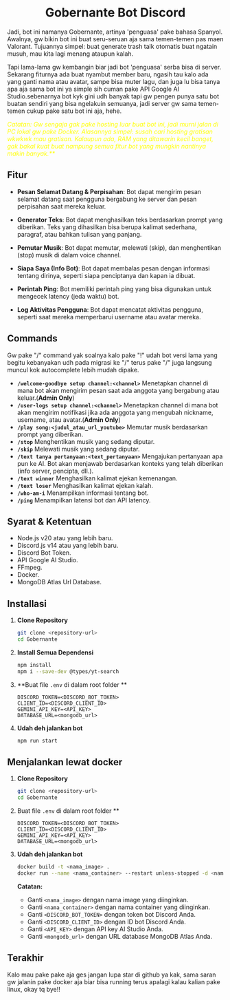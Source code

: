 <h1 align="center">Gobernante Bot Discord
</h1>
Jadi, bot ini namanya Gobernante, artinya 'penguasa' pake bahasa Spanyol. Awalnya, gw bikin bot ini buat seru-seruan aja sama temen-temen pas maen Valorant. Tujuannya simpel: buat generate trash talk otomatis buat ngatain musuh, mau kita lagi menang ataupun kalah.

Tapi lama-lama gw kembangin biar jadi bot 'penguasa' serba bisa di server. Sekarang fiturnya ada buat nyambut member baru, ngasih tau kalo ada yang ganti nama atau avatar, sampe bisa muter lagu, dan juga lu bisa tanya apa aja sama bot ini ya simple sih cuman pake API Google AI Studio.sebenarnya bot kyk gini udh banyak tapi gw pengen punya satu bot buatan sendiri yang bisa ngelakuin semuanya, jadi server gw sama temen-temen cukup pake satu bot ini aja, hehe.

<span style="color: yellow;">_Catatan: Gw sengaja gak pake hosting luar buat bot ini, jadi murni jalan di PC lokal gw pake Docker. Alasannya simpel: susah cari hosting gratisan wkwkwk mau gratisan. Kalaupun ada, RAM yang ditawarin kecil banget, gak bakal kuat buat nampung semua fitur bot yang mungkin nantinya makin banyak.\*\*_</span>

## Fitur

- **Pesan Selamat Datang & Perpisahan**: Bot dapat mengirim pesan selamat datang saat pengguna bergabung ke server dan pesan perpisahan saat mereka keluar.

- **Generator Teks**: Bot dapat menghasilkan teks berdasarkan prompt yang diberikan. Teks yang dihasilkan bisa berupa kalimat sederhana, paragraf, atau bahkan tulisan yang panjang.

- **Pemutar Musik**: Bot dapat memutar, melewati (skip), dan menghentikan (stop) musik di dalam voice channel.

- **Siapa Saya (Info Bot)**: Bot dapat membalas pesan dengan informasi tentang dirinya, seperti siapa penciptanya dan kapan ia dibuat.

- **Perintah Ping**: Bot memiliki perintah ping yang bisa digunakan untuk mengecek latency (jeda waktu) bot.

- **Log Aktivitas Pengguna**: Bot dapat mencatat aktivitas pengguna, seperti saat mereka memperbarui username atau avatar mereka.

## Commands

Gw pake "/" command yak soalnya kalo pake "!" udah bot versi lama yang begitu kebanyakan udh pada migrasi ke "/" terus pake "/" juga langsung muncul kok autocomplete lebih mudah dipake.

- **`/welcome-goodbye setup channel:<channel>`**
  Menetapkan channel di mana bot akan mengirim pesan saat ada anggota yang bergabung atau keluar.(**Admin Only**)
- **`/user-logs setup channel:<channel>`**
  Menetapkan channel di mana bot akan mengirim notifikasi jika ada anggota yang mengubah nickname, username, atau avatar.(**Admin Only**)
- **`/play song:<judul_atau_url_youtube>`**
  Memutar musik berdasarkan prompt yang diberikan.
- **`/stop`**
  Menghentikan musik yang sedang diputar.
- **`/skip`**
  Melewati musik yang sedang diputar.
- **`/text tanya pertanyaan:<text_pertanyaan>`**
  Mengajukan pertanyaan apa pun ke AI. Bot akan menjawab berdasarkan konteks yang telah diberikan (info server, pencipta, dll.).
- **`/text winner`**
  Menghasilkan kalimat ejekan kemenangan.
- **`/text loser`**
  Menghasilkan kalimat ejekan kalah.
- **`/who-am-i`**
  Menampilkan informasi tentang bot.
- **`/ping`**
  Menampilkan latensi bot dan API latency.

## Syarat & Ketentuan

- Node.js v20 atau yang lebih baru.
- Discord.js v14 atau yang lebih baru.
- Discord Bot Token.
- API Google AI Studio.
- FFmpeg.
- Docker.
- MongoDB Atlas Url Database.

## Installasi

1.  **Clone Repository**
    ```bash
    git clone <repository-url>
    cd Gobernante
    ```
2.  **Install Semua Dependensi**
    ```bash
    npm install
    npm i --save-dev @types/yt-search
    ```
3.  **Buat file `.env` di dalam root folder **

    ```env
    DISCORD_TOKEN=<DISCORD_BOT_TOKEN>
    CLIENT_ID=<DISCORD_CLIENT_ID>
    GEMINI_API_KEY=<API_KEY>
    DATABASE_URL=<mongodb_url>
    ```

4.  **Udah deh jalankan bot**
    ```bash
    npm run start
    ```

## Menjalankan lewat docker

1.  **Clone Repository**
    ```bash
    git clone <repository-url>
    cd Gobernante
    ```
2.  Buat file `.env` di dalam root folder \*\*

    ```env
    DISCORD_TOKEN=<DISCORD_BOT_TOKEN>
    CLIENT_ID=<DISCORD_CLIENT_ID>
    GEMINI_API_KEY=<API_KEY>
    DATABASE_URL=<mongodb_url>
    ```

3.  **Udah deh jalankan bot**

    ```bash
    docker build -t <nama_image> .
    docker run --name <nama_container> --restart unless-stopped -d <nama_image>
    ```

    **Catatan:**

    - Ganti `<nama_image>` dengan nama image yang diinginkan.
    - Ganti `<nama_container>` dengan nama container yang diinginkan.
    - Ganti `<DISCORD_BOT_TOKEN>` dengan token bot Discord Anda.
    - Ganti `<DISCORD_CLIENT_ID>` dengan ID bot Discord Anda.
    - Ganti `<API_KEY>` dengan API key AI Studio Anda.
    - Ganti `<mongodb_url>` dengan URL database MongoDB Atlas Anda.

## Terakhir

Kalo mau pake pake aja ges jangan lupa star di github ya kak, sama saran gw jalanin pake docker aja biar bisa running terus apalagi kalau kalian pake linux, okay tq bye!!

